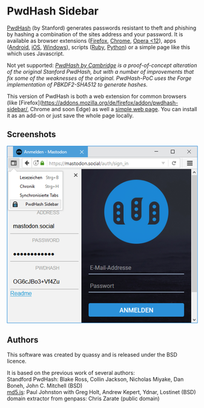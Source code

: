 # PwdHash Sidebar
[PwdHash](https://crypto.stanford.edu/PwdHash/) (by Stanford) generates passwords resistant to theft and phishing by hashing a combination of the sites address and your password. It is available as browser extensions ([Firefox](https://addons.mozilla.org/en-US/firefox/addon/pwdhash/), [Chrome](https://chrome.google.com/extensions/detail/dnfmcfhnhnpoehjoommondmlmhdoonca), [Opera <12](https://www.coredump.gr/pwdhash-for-opera/)), apps ([Android](https://play.google.com/store/apps/details?id=com.uploadedlobster.PwdHash&hl=de), [iOS](https://itunes.apple.com/us/app/keygrinder/id354763605), [Windows](https://github.com/mgutekunst/WP8-PwdHash)), scripts ([Ruby](https://github.com/kizzx2/pwdhash.rb), [Python](https://pypi.python.org/pypi/pwdhash.py)) or a simple page like this which uses Javascript. 

Not yet supported: _[PwdHash by Cambridge](https://www.cl.cam.ac.uk/~dl551/pwdhash/) is a proof-of-concept alteration of the original Stanford PwdHash, but with a number of improvements that fix some of the weaknesses of the original. PwdHash-PoC uses the Forge implementation of PBKDF2-SHA512 to generate hashes._

This version of PwdHash is both a web extension for common browsers (like [Firefox](https://addons.mozilla.org/de/firefox/addon/pwdhash-sidebar/, Chrome and soon Edge) as well a [simple web page](https://quassy.github.io/pwdhash/). You can install it as an add-on or just save the whole page locally.

## Screenshots

![Enter your password to generate a hash for the respective page by opening the sidebar by pressing Ctrl+F8](_screenshots/firefox-sidebar.png)

## Authors
This software was created by quassy and is released under the BSD licence.

It is based on the previous work of several authors:  
Standford PwdHash: Blake Ross, Collin Jackson, Nicholas Miyake, Dan Boneh, John C. Mitchell (BSD)  
[md5.js](http://pajhome.org.uk/crypt/md5): Paul Johnston with Greg Holt, Andrew Kepert, Ydnar, Lostinet (BSD)  
domain extractor from genpass: Chris Zarate (public domain)